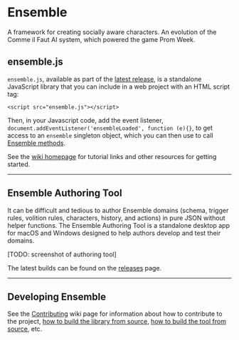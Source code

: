 # Ensemble

A framework for creating socially aware characters. An evolution of the Comme il Faut AI system, which powered the game Prom Week.

## ensemble.js

`ensemble.js`, available as part of the [latest release](https://github.com/ensemble-engine/ensemble/releases/latest), is a standalone JavaScript library that you can include in a web project with an HTML script tag:

`<script src="ensemble.js"></script>`

Then, in your Javascript code, add the event listener, `document.addEventListener('ensembleLoaded', function (e){}`, to get access to an `ensemble` singleton object, which you can then use to call [Ensemble methods](https://github.com/ensemble-engine/ensemble/wiki/Ensemble-API).

See the [wiki homepage](https://github.com/ensemble-engine/ensemble/wiki/) for tutorial links and other resources for getting started.

---

## Ensemble Authoring Tool

It can be difficult and tedious to author Ensemble domains (schema, trigger rules, volition rules, characters, history, and actions) in pure JSON without helper functions. The Ensemble Authoring Tool is a standalone desktop app for macOS and Windows designed to help authors develop and test their domains.

[TODO: screenshot of authoring tool]

The latest builds can be found on the [releases](https://github.com/ensemble-engine/ensemble/releases/latest) page.

---

## Developing Ensemble

See the [Contributing](https://github.com/ensemble-engine/ensemble/wiki/Contributing) wiki page for information about how to contribute to the project, [how to build the library from source](https://github.com/ensemble-engine/ensemble/wiki/Developing-Ensemble-Core), [how to build the tool from source](https://github.com/ensemble-engine/ensemble/wiki/Developing-the-Authoring-Tool), etc. 
